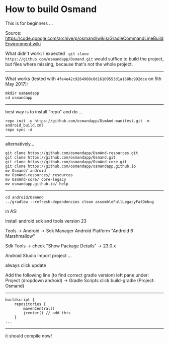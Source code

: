 # How to build Osmand

This is for beginners ...

Source:
https://code.google.com/archive/p/osmand/wikis/GradleCommandLineBuildEnvironment.wiki

What didn't work:
I expected ` git clone https://github.com/osmandapp/Osmand.git` would suffice to build the project, but files where missing, because that's not the whole project.

----

What works (tested with `4fe4e42c9264908c8d16100553d1a168bc992dce` on 5th May 2017):
```
mkdir osmandapp
cd osmandapp
```
--------------------
best way is to install "repo" and do ...
```
repo init -u https://github.com/osmandapp/OsmAnd-manifest.git -m android_build.xml
repo sync -d
```
------------
alternatively... 
```
git clone https://github.com/osmandapp/OsmAnd-resources.git
git clone https://github.com/osmandapp/Osmand.git
git clone https://github.com/osmandapp/OsmAnd-core.git
git clone https://github.com/osmandapp/osmandapp.github.io
mv Osmand/ android
mv OsmAnd-resources/ resources
mv OsmAnd-core/ core-legacy
mv osmandapp.github.io/ help
```
------------
```
cd android/OsmAnd
../gradlew --refresh-dependencies clean assembleFullLegacyFatDebug
```
in AS:

install android sdk and tools version 23

Tools -> Android -> Sdk Manager
Android Platform "Android 6 Marshmallow"

Sdk Tools -> check "Show Package Details" -> 23.0.x

Android Studio
Import project ...

always click update

Add the following line (to find correct gradle version) left pane under: Project (dropdown android) -> Gradle Scripts click build-gradle (Project: Osmand)

------------------------------
```
buildscript {
    repositories {
        mavenCentral()
        jcenter() // add this
    }
...
```
------------------------------

it should compile now!
